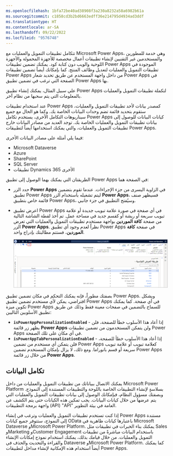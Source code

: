 ```yaml
---
ms.openlocfilehash: 1bfa72be40ad38908f3a230a8232a58a6982b61a
ms.sourcegitcommit: c1858cd3b2bd6663edff36e214795d4934ad3ddf
ms.translationtype: HT
ms.contentlocale: ar-SA
ms.lasthandoff: 09/22/2022
ms.locfileid: "9576748"
---
```

تتكامل تطبيقات التمويل والعمليات مع Microsoft Power Apps، وهي خدمة للمطورين والمستخدمين غير التقنيين لإنشاء تطبيقات أعمال مخصصة للأجهزة المحمولة والأجهزة اللوحية والويب دون كتابة كود.
يمكنك تضمين تطبيقات Power Apps الموجودة في تطبيقات التمويل والعمليات لتعديل وظائف المنتج. كما بإمكانك أيضاً تضمين تطبيقات Power Apps من داخل واجهة المستخدم عن طريق تحديد شعار Power Apps في الصفحة التي ترغب في تضمين تطبيق Power Apps بها.

علي سبيل المثال، يمكنك إنشاء تطبيق Power Apps لتكملة تطبيقات التمويل والعمليات بالمعلومات التي يتم سحبها من نظام آخر.

عند استخدام تطبيقات Power Apps كمصدر بيانات لأحد تطبيقات التمويل والعمليات، ستقوم بتحديد قائمة تضم وحدات البيانات الخاصة بك. وكما هو الحال مع جميع سيناريوهات التكامل الأخرى، يستخدم تكامل Power Apps كيانات البيانات للوصول إلى بيانات تطبيقات التمويل والعمليات الخاصة بك. توجد العديد من مصادر البيانات خارج تطبيقات التمويل والعمليات، والتي يمكنك استخدامها أيضاً لتطبيقات Power Apps. 

فيما يلي أمثلة على مصادر البيانات الأخرى:

- Microsoft Dataverse
- Azure
- SharePoint
- SQL Server
- تطبيقات Dynamics 365 الأخرى

الطريقتان التي يمكنك بهما الوصول إلى تطبيق Power Apps في الصفحة هما:

-   حدد الزر **Power Apps** في الزاوية اليسرى من جزء الإجراءات. عندما تقوم بتضمين تطبيق Power Apps ليتم تشغيله باستخدام الزر **Power Apps**، فسيظهر صنف قائمة خاص بتطبيق Power Apps، وسيُفتح التطبيق في جزء جانبي.
-   اعرض تطبيق Power Apps في أي صفحة في صورة علامة تبويب جديدة أو علامة تبويب سريعة أو ريشة أو كقسم جديد في مساحة عمل. تم أخذ لقطة الشاشة التالية من صفحة **كافة الموردين** بواجهة مستخدم تطبيقات التمويل والعمليات التي تعرض الزر **Power Apps**. نظراً لعدم وجود أي تطبيق Power Apps في صفحة **كافة الموردين**، فستتم مطالبتك بإدراج واحد.
    
    [![صفحة كافة البائعين التي يتم فيها تمييز زر PowerApp. عند تحديد هذا الزر، فإنه يفتح خيار قائمة من أجل "إدراج PowerApp".](../media/insert-powerapp.png)](../media/insert-powerapp.png#lightbox)

بصفتك مطوراً، فإنه يمكنك التحكم في مكان تضمين تطبيق Power Apps.
وبشكل افتراضي، يمكن لأي مستخدم تضمين تطبيق Power Apps في أي صفحة. كما يمكنك تكوين ميزة Power Apps للسماح بالتضمين في صفحات معينة فقط وذلك عن طريق تطبيق الأسلوبين التاليين:

-   **`isPowerAppPersonalizationEnabled`** - إذا أعاد هذا الأسلوب خطأ للصفحة، فلن يظهر زر قائمة **Power Apps** ولن يتمكن المستخدمون من تضمين تطبيقات Power Apps في أي مكان على تلك الصفحة.
-   **`isPowerAppTabPersonalizationEnabled`** - إذا أعاد هذا الأسلوب خطأ للصفحة، فلن يتمكن أي مستخدم من تضمين Power Apps كعلامة تبويب أو علامة تبويب سريعة أو قسم بانوراما. ومع ذلك، لا يزال بإمكان المستخدم تضمين Power Apps من خلال زر قائمة **Power Apps**. 

## <a name="data-integration"></a>تكامل البيانات 
يمكنك الاتصال ببياناتك من تطبيقات التمويل والعمليات من داخل Microsoft Power Platform بسلاسةٍ لإنشاء التطبيقات الخاصة باللوحة والتطبيقات المستندة إلى النموذج. وبصفتك مسؤول النظام، فبإمكانك الوصول إلى بيانات تطبيقات التمويل والعمليات التي يتم عرضها من خلال كيانات البيانات. يجب تمكين هذه الكيانات حتى يتم الكشف عن واجهة برمجة التطبيقات (API) "API" العامة في بيئة التطوير. 

إذا كنت تستخدم تطبيقات التمويل والعمليات وترغب في إنشاء Power Apps مستندة إلى النموذج، ستتوفر جميع كيانات OData باعتبارها كيانات ظاهرية في Microsoft Dataverse وMicrosoft Power Platform. يمكنك بناء الخبرات في تطبيقات مثل Sales وMarketing وCustomer Engagement باستخدام البيانات مباشرةً من تطبيقات التمويل والعمليات. من خلال قيامك بذلك، يمكنك استخدام نموذج إمكانات الإنشاء والقراءة والتحديث والحذف في Dataverse وMicrosoft Power Platform. كما يمكنك أيضاً استخدام هذه الإمكانية لإنشاء مداخل لتطبيقات Power Apps. 

